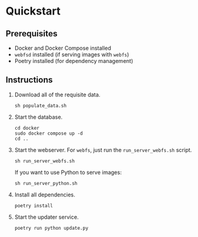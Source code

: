 # Quickstart

## Prerequisites

- Docker and Docker Compose installed
- `webfsd` installed (if serving images with `webfs`)
- Poetry installed (for dependency management)

## Instructions

1. Download all of the requisite data.

   ```
   sh populate_data.sh
   ```

2. Start the database.

   ```
   cd docker
   sudo docker compose up -d
   cd ..
   ```

3. Start the webserver.  For `webfs`, just run the `run_server_webfs.sh` script.

   ```
   sh run_server_webfs.sh
   ```

   If you want to use Python to serve images:

   ```
   sh run_server_python.sh
   ```

4. Install all dependencies.

   ```
   poetry install
   ```

5. Start the updater service.

   ```
   poetry run python update.py
   ```